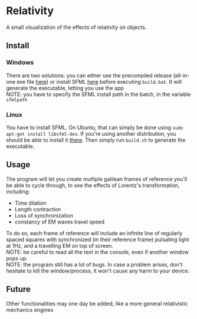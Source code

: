 # Relativity
A small visualization of the effects of relativity on objects.

## Install
### Windows
There are two solutions: you can either use the precompiled release (all-in-one exe file [here](https://github.com/couisse/Relativity/releases)) or install SFML [here](https://www.sfml-dev.org/download-fr.php) before executing `build.bat`. It will generate the executable, letting you use the app \
NOTE: you have to specify the SFML install path in the batch, in the variable `sfmlpath`

### Linux
You have to install SFML. On Ubuntu, that can simply be done using `sudo apt-get install libsfml-dev`. If you're using another distribution, you should be able to install it [there](https://www.sfml-dev.org/download-fr.php). Then simply run `build.sh` to generate the executable.

## Usage 
The program will let you create multiple galilean frames of reference you'll be able to cycle through, to see the effects of Lorentz's transformation, including:
* Time dilation
* Length contraction
* Loss of synchronization
* constancy of EM waves travel speed
<!-- End of list -->
To do so, each frame of reference will include an infinite line of regularly spaced squares with synchronized (in their reference frame) pulsating light at 1Hz, and a travelling EM on top of screen.\
NOTE: be careful to read all the text in the console, even if another window pops up.\
NOTE: the program still has a lot of bugs. In case a problem arises, don't hesitate to kill the window/process, it won't cause any harm to your device.

## Future
Other functionalities may one day be added, like a more general relativistic mechanics engines

